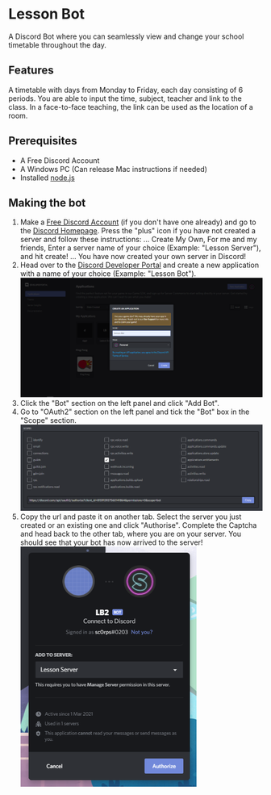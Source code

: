# Lesson Bot
A Discord Bot where you can seamlessly view and change your school timetable throughout the day. 

## Features
A timetable with days from Monday to Friday, each day consisting of 6 periods.
You are able to input the time, subject, teacher and link to the class. In a face-to-face teaching, the link can be used as the location of a room.

## Prerequisites
* A Free Discord Account
* A Windows PC (Can release Mac instructions if needed)
* Installed [node.js](https://discordjs.guide/preparations/#installing-node-js)
## Making the bot 
1. Make a [Free Discord Account](https://discord.com/register) (if you don't have one already) and go to the [Discord Homepage](https://discord.com/app).  Press the "plus" icon if you have not created a server and follow these instructions:
... Create My Own, For me and my friends, Enter a server name of your choice (Example: "Lesson Server"), and hit create!
... You have now created your own server in Discord!
2. Head over to the [Discord Developer Portal](https://discord.com/developers/applications/) and create a new application with a name of your choice (Example: "Lesson Bot").
![Create Application](https://raw.githubusercontent.com/sc0rps/Lesson-Bot/main/readMeImages/createApplication.png)
3. Click the "Bot" section on the left panel and click "Add Bot".
4. Go to "OAuth2" section on the left panel and tick the "Bot" box in the "Scope" section. 
![Scope](https://raw.githubusercontent.com/sc0rps/Lesson-Bot/main/readMeImages/scope.png)
5. Copy the url and paste it on another tab. Select the server you just created or an existing one and click "Authorise". Complete the Captcha and head back to the other tab, where you are on your server. You should see that your bot has now arrived to the server!
![Adding bot to Server](https://raw.githubusercontent.com/sc0rps/Lesson-Bot/main/readMeImages/addToServer.png)
